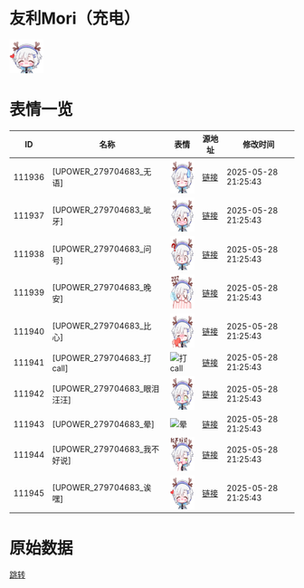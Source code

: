 # 友利Mori（充电）

<img src="./cover.png" height="60" alt="cover" />

# 表情一览

|ID|名称|表情|源地址|修改时间|
|----|----|----|----|----|
|111936|[UPOWER_279704683_无语]|<img src="./pic/111936_%5BUPOWER_279704683_无语%5D.png" height="60" alt="无语"/>|[链接](https://i0.hdslb.com/bfs/garb/db2056dcfdb1719aca1700c6f8dfd2df11d3b793.png)|2025-05-28 21:25:43|
|111937|[UPOWER_279704683_呲牙]|<img src="./pic/111937_%5BUPOWER_279704683_呲牙%5D.png" height="60" alt="呲牙"/>|[链接](https://i0.hdslb.com/bfs/garb/c123011105203ca18826473eb0c5f07c337b2a57.png)|2025-05-28 21:25:43|
|111938|[UPOWER_279704683_问号]|<img src="./pic/111938_%5BUPOWER_279704683_问号%5D.png" height="60" alt="问号"/>|[链接](https://i0.hdslb.com/bfs/garb/f91d5891a8fcdd1aa835da99feffa2f181f3580c.png)|2025-05-28 21:25:43|
|111939|[UPOWER_279704683_晚安]|<img src="./pic/111939_%5BUPOWER_279704683_晚安%5D.png" height="60" alt="晚安"/>|[链接](https://i0.hdslb.com/bfs/garb/46da5965d2385519fa85feabb67694ea5acb0da4.png)|2025-05-28 21:25:43|
|111940|[UPOWER_279704683_比心]|<img src="./pic/111940_%5BUPOWER_279704683_比心%5D.png" height="60" alt="比心"/>|[链接](https://i0.hdslb.com/bfs/garb/c8dbf6c0789924923a08082ea4e9d92f64a89b18.png)|2025-05-28 21:25:43|
|111941|[UPOWER_279704683_打call]|<img src="./pic/111941_%5BUPOWER_279704683_打call%5D.png" height="60" alt="打call"/>|[链接](https://i0.hdslb.com/bfs/garb/58f71df392b8ffab48368b05fddbbc12ae0737a2.png)|2025-05-28 21:25:43|
|111942|[UPOWER_279704683_眼泪汪汪]|<img src="./pic/111942_%5BUPOWER_279704683_眼泪汪汪%5D.png" height="60" alt="眼泪汪汪"/>|[链接](https://i0.hdslb.com/bfs/garb/7c8d2ba6919a5125ad23a6561fa1b8dbaaf12a31.png)|2025-05-28 21:25:43|
|111943|[UPOWER_279704683_晕]|<img src="./pic/111943_%5BUPOWER_279704683_晕%5D.png" height="60" alt="晕"/>|[链接](https://i0.hdslb.com/bfs/garb/f86610b7b553f64293e0ffaa0d9da85eec9b0c7e.png)|2025-05-28 21:25:43|
|111944|[UPOWER_279704683_我不好说]|<img src="./pic/111944_%5BUPOWER_279704683_我不好说%5D.png" height="60" alt="我不好说"/>|[链接](https://i0.hdslb.com/bfs/garb/b1f710359f5dc0e8e07c47f5eadc635de340e3d9.png)|2025-05-28 21:25:43|
|111945|[UPOWER_279704683_诶嘿]|<img src="./pic/111945_%5BUPOWER_279704683_诶嘿%5D.png" height="60" alt="诶嘿"/>|[链接](https://i0.hdslb.com/bfs/garb/6a638906d2054aeb19c1b7b4eeb109536f9ebfa3.png)|2025-05-28 21:25:43|

# 原始数据

[跳转](./raw.json)


